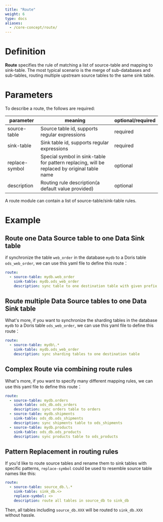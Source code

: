```yaml
---
title: "Route"
weight: 6
type: docs
aliases:
  - /core-concept/route/
---
```

<!--
Licensed to the Apache Software Foundation (ASF) under one
or more contributor license agreements.  See the NOTICE file
distributed with this work for additional information
regarding copyright ownership.  The ASF licenses this file
to you under the Apache License, Version 2.0 (the
"License"); you may not use this file except in compliance
with the License.  You may obtain a copy of the License at

  http://www.apache.org/licenses/LICENSE-2.0

Unless required by applicable law or agreed to in writing,
software distributed under the License is distributed on an
"AS IS" BASIS, WITHOUT WARRANTIES OR CONDITIONS OF ANY
KIND, either express or implied.  See the License for the
specific language governing permissions and limitations
under the License.
-->

# Definition
**Route** specifies the rule of matching a list of source-table and mapping to sink-table. The most typical scenario is the merge of sub-databases and sub-tables, routing multiple upstream source tables to the same sink table.

# Parameters
To describe a route, the follows are required:  

| parameter      | meaning                                                                                     | optional/required |
|----------------|---------------------------------------------------------------------------------------------|-------------------|
| source-table   | Source table id, supports regular expressions                                               | required          |
| sink-table     | Sink table id, supports regular expressions                                                 | required          |
| replace-symbol | Special symbol in sink-table for pattern replacing, will be replaced by original table name | optional          |
| description    | Routing rule description(a default value provided)                                          | optional          |

A route module can contain a list of source-table/sink-table rules.

# Example
## Route one Data Source table to one Data Sink table
if synchronize the table `web_order` in the database `mydb` to a Doris table `ods_web_order`, we can use this yaml file to define this route：

```yaml
route:
  - source-table: mydb.web_order
    sink-table: mydb.ods_web_order
    description: sync table to one destination table with given prefix ods_
```

## Route multiple Data Source tables to one Data Sink table
What's more, if you want to synchronize the sharding tables in the database `mydb` to a Doris table `ods_web_order`, we can use this yaml file to define this route：
```yaml
route:
  - source-table: mydb\.*
    sink-table: mydb.ods_web_order
    description: sync sharding tables to one destination table
```

## Complex Route via combining route rules
What's more, if you want to specify many different mapping rules, we can use this yaml file to define this route：
```yaml
route:
  - source-table: mydb.orders
    sink-table: ods_db.ods_orders
    description: sync orders table to orders
  - source-table: mydb.shipments
    sink-table: ods_db.ods_shipments
    description: sync shipments table to ods_shipments
  - source-table: mydb.products
    sink-table: ods_db.ods_products
    description: sync products table to ods_products
```

## Pattern Replacement in routing rules

If you'd like to route source tables and rename them to sink tables with specific patterns, `replace-symbol` could be used to resemble source table names like this:

```yaml
route:
  - source-table: source_db.\.*
    sink-table: sink_db.<>
    replace-symbol: <>
    description: route all tables in source_db to sink_db
```

Then, all tables including `source_db.XXX` will be routed to `sink_db.XXX` without hassle.